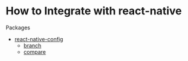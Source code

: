 # How to Integrate with react-native

Packages
- [react-native-config](https://github.com/luggit/react-native-config)
  - [branch](https://github.com/ysfzrn/how-to-integrate-with-react-native/tree/react-native-config)
  - [compare](https://github.com/ysfzrn/how-to-integrate-with-react-native/compare/react-native-config)
